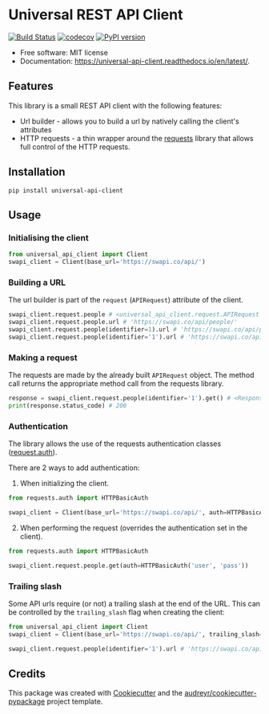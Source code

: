 # Universal REST API Client

[![Build Status](https://travis-ci.org/jorgii/universal-api-client.svg?branch=master)](https://travis-ci.org/jorgii/universal-api-client) [![codecov](https://codecov.io/gh/jorgii/universal-api-client/branch/master/graph/badge.svg)](https://codecov.io/gh/jorgii/universal-api-client) [![PyPI version](https://badge.fury.io/py/universal-api-client.svg)](https://badge.fury.io/py/universal-api-client)

  - Free software: MIT license
  - Documentation:
    <https://universal-api-client.readthedocs.io/en/latest/>.

## Features

This library is a small REST API client with the following features:

  - Url builder - allows you to build a url by natively calling the
    client's attributes
  - HTTP requests - a thin wrapper around the [requests](https://requests.readthedocs.io/) library that
    allows full control of the HTTP requests.

## Installation

```shell
pip install universal-api-client
```

## Usage

### Initialising the client

``` python
from universal_api_client import Client
swapi_client = Client(base_url='https://swapi.co/api/')
```

### Building a URL

The url builder is part of the `request` (`APIRequest`) attribute of the
client.

``` python
swapi_client.request.people # <universal_api_client.request.APIRequest at 0x1093c3eb8>
swapi_client.request.people.url # 'https://swapi.co/api/people/'
swapi_client.request.people(identifier=1).url # 'https://swapi.co/api/people/1/'
swapi_client.request.people(identifier='1').url # 'https://swapi.co/api/people/1/'
```

### Making a request

The requests are made by the already built `APIRequest` object. The
method call returns the appropriate method call from the requests
library.

``` python
response = swapi_client.request.people(identifier='1').get() # <Response [200]>
print(response.status_code) # 200
```

### Authentication

The library allows the use of the requests authentication classes ([request.auth](https://requests.readthedocs.io/en/master/user/authentication/#authentication)).

There are 2 ways to add authentication:

1. When initializing the client.
```python
from requests.auth import HTTPBasicAuth

swapi_client = Client(base_url='https://swapi.co/api/', auth=HTTPBasicAuth('user', 'pass'))
```

2. When performing the request (overrides the authentication set in the client).

```python
from requests.auth import HTTPBasicAuth

swapi_client.request.people.get(auth=HTTPBasicAuth('user', 'pass'))
```

### Trailing slash

Some API urls require (or not) a trailing slash at the end of the URL. This can be controlled by the `trailing_slash` flag when creating the client:

``` python
from universal_api_client import Client
swapi_client = Client(base_url='https://swapi.co/api/', trailing_slash=False)

swapi_client.request.people(identifier='1').url # 'https://swapi.co/api/people/1'
```


## Credits

This package was created with
[Cookiecutter](https://github.com/audreyr/cookiecutter) and the
[audreyr/cookiecutter-pypackage](https://github.com/audreyr/cookiecutter-pypackage)
project template.
